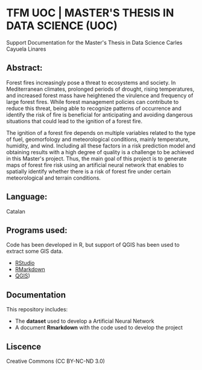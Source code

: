 # TFM UOC | MASTER'S THESIS IN DATA SCIENCE (UOC) 
Support Documentation for the Master's Thesis in Data Science
Carles Cayuela Linares

## Abstract:
Forest fires increasingly pose a threat to ecosystems and society. In Mediterranean climates, prolonged periods of drought, rising temperatures, and increased forest mass have heightened the virulence and frequency of large forest fires. While forest management policies can contribute to reduce this threat, being able to recognize patterns of occurrence and identify the risk of fire is beneficial for anticipating and avoiding dangerous situations that could lead to the ignition of a forest fire.

The ignition of a forest fire depends on multiple variables related to the type of fuel, geomorfology and meteorological conditions, mainly temperature, humidity, and wind. Including all these factors in a risk prediction model and obtaining results with a high degree of quality is a challenge to be achieved in this Master's project. Thus, the main goal of this project is to generate maps of forest fire risk using an artificial neural network that enables to spatially identify whether there is a risk of forest fire under certain meteorological and terrain conditions.

## Language:
Catalan

## Programs used:
Code has been developed in R, but support of QGIS has been used to extract some GIS data.

* [RStudio](https://posit.co/download/rstudio-desktop/)
* [RMarkdown](https://rmarkdown.rstudio.com/)
* [QGIS](https://www.qgis.org/es/site/))

## Documentation
This repository includes:

* The **dataset** used to develop a Artificial Neural Network
* A document **Rmarkdown** with the code used to develop the project
  
## Liscence
Creative Commons (CC BY-NC-ND 3.0)
